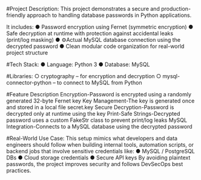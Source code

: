 #Project Description:
This project demonstrates a secure and production-friendly approach to handling database passwords in Python applications.

It includes:
● Password encryption using Fernet (symmetric encryption)
● Safe decryption at runtime with protection against accidental leaks (print/log masking)
● ⚙Actual MySQL database connection using the decrypted password
● Clean modular code organization for real-world project structure

#Tech Stack:
● Language: Python 3
● Database: MySQL

#Libraries:
○ cryptography – for encryption and decryption
○ mysql-connector-python – to connect to MySQL from Python

#Feature Description
Encryption-Password is encrypted using a randomly generated 32-byte Fernet key
Key Management-The key is generated once and stored in a local file secret.key
Secure Decryption-Password is decrypted only at runtime using the key
Print-Safe Strings-Decrypted password uses a custom FakeStr class to prevent print/log leaks
MySQL Integration-Connects to a MySQL database using the decrypted password

#Real-World Use Case:
This setup mimics what developers and data engineers should follow when building
internal tools, automation scripts, or backend jobs that involve sensitive credentials like:
● MySQL / PostgreSQL DBs
● Cloud storage credentials
● Secure API keys
By avoiding plaintext passwords, the project improves security and follows DevSecOps
best practices.

